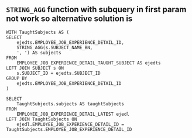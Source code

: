 ## `STRING_AGG` function with subquery in first param not work so alternative solution is
```
WITH TaughtSubjects AS (
SELECT
	ejedts.EMPLOYEE_JOB_EXPERIENCE_DETAIL_ID,
	STRING_AGG(s.SUBJECT_NAME_BN,
	', ') AS subjects
FROM
	EMPLOYEE_JOB_EXPERIENCE_DETAIL_TAUGHT_SUBJECT AS ejedts
LEFT JOIN SUBJECT s ON
	s.SUBJECT_ID = ejedts.SUBJECT_ID
GROUP BY
	ejedts.EMPLOYEE_JOB_EXPERIENCE_DETAIL_ID
)

SELECT
	TaughtSubjects.subjects AS taughtSubjects
FROM
	EMPLOYEE_JOB_EXPERIENCE_DETAIL_LATEST ejedl
LEFT JOIN TaughtSubjects ON
	ejedl.EMPLOYEE_JOB_EXPERIENCE_DETAIL_ID = TaughtSubjects.EMPLOYEE_JOB_EXPERIENCE_DETAIL_ID
```
